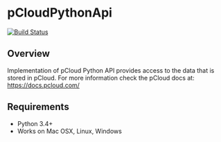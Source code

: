 # pCloudPythonApi
[![Build Status](https://travis-ci.org/marcindebski/pCloudPythonApi.svg?branch=master)](https://travis-ci.org/marcindebski/pCloudPythonApi)

## Overview
Implementation of pCloud Python API provides access to the data that is stored in pCloud.
For more information check the pCloud docs at: https://docs.pcloud.com/

## Requirements
- Python 3.4+
- Works on Mac OSX, Linux, Windows
